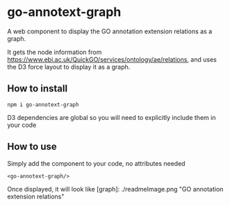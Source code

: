 # go-annotext-graph

A web component to display the GO annotation extension relations as a graph. 

It gets the node information from https://www.ebi.ac.uk/QuickGO/services/ontology/ae/relations, 
and uses the D3 force layout to display it as a graph.

## How to install
```
npm i go-annotext-graph
```
D3 dependencies are global so you will need to explicitly include them in your code 

## How to use
Simply add the component to your code, no attributes needed
```
<go-annotext-graph/>
```
Once displayed, it will look like
[graph]: ./readmeImage.png "GO annotation extension relations"